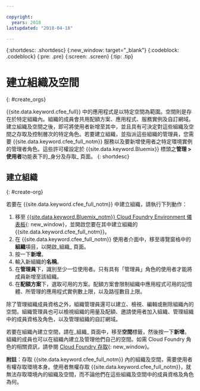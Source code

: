 ```yaml
---

copyright:
  years: 2018
lastupdated: "2018-04-18"

---
```


{:shortdesc: .shortdesc}
{:new_window: target="_blank"}
{:codeblock: .codeblock}
{:pre: .pre}
{:screen: .screen}
{:tip: .tip}

# 建立組織及空間
{: #create_orgs}

{{site.data.keyword.cfee_full}} 中的應用程式是以特定空間為範圍。空間則是存在於特定組織內。組織的成員會共用配額方案、應用程式、服務實例及自訂網域。建立組織及空間之後，即可將使用者新增至其中，並且具有可決定對這些組織及空間之存取及控制層次的特定角色。若要建立組織，並指派這些組織的管理員，您需要 {{site.data.keyword.cfee_full_notm}} 服務以及要新增使用者之特定環境實例的管理者角色。這些許可權設定於 {{site.data.keyword.Bluemix}} 標頭之**管理 > 使用者**功能表下的_身分及存取_ 頁面。
{: shortdesc}

## 建立組織
{: #create-org}

若要在 {{site.data.keyword.cfee_full_notm}} 中建立組織，請執行下列動作：

1. 移至 [{{site.data.keyword.Bluemix_notm}} Cloud Foundry Environment 儀表板](https://console.bluemix.net/dashboard/cloudfoundry?filter=cf_environments){: new_window}，並開啟您要在其中建立組織的 {{site.data.keyword.cfee_full_notm}}。
2. 在 {{site.data.keyword.cfee_full_notm}} 使用者介面中，移至導覽窗格中的**組織**項目，以開啟_組織_ 頁面。
3. 按一下**新增**。
4. 輸入新組織的**名稱**。
5. 在**管理員**下，識別至少一位使用者。只有具有「管理員」角色的使用者才能將成員新增至該組織。
6. 在**配額方案**下，選取可用的方案。配額方案會限制組織中應用程式可用的記憶體、所管理的應用程式實例數上限，以及路徑數目上限。

除了管理組織成員資格之外，組織管理員還可以建立、檢視、編輯或刪除組織內的空間。組織管理員也可以檢視組織的用量及配額、邀請使用者加入組織、管理組織中的成員資格及角色，以及管理組織的自訂網域。

若要在組織內建立空間，請在_組織_ 頁面中，移至**空間**標籤，然後按一下**新增**。組織的成員也可以在組織內建立及管理他們自己的空間。如需 Cloud Foundry 角色的相關資訊，請參閱 [Cloud Foundry 存取](https://console.bluemix.net/docs/iam/cfaccess.html#cfroles){: new_window}。

**附註**：存取 {{site.data.keyword.cfee_full_notm}} 內的組織及空間，需要使用者有權存取環境本身。使用者無權存取 {{site.data.keyword.cfee_full_notm}}，就無法存取環境內的組織及空間，而不論他們在這些組織及空間中的成員資格及角色為何。
